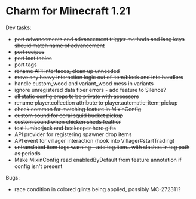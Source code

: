 # Charm for Minecraft 1.21

Dev tasks:
- ~~port advancements and advancement trigger methods and lang keys should match name of advancement~~
- ~~port recipes~~
- ~~port loot tables~~
- ~~port tags~~
- ~~rename API interfaces, clean up unneeded~~
- ~~move any heavy interaction logic out of item/block and into handlers~~
- ~~handle custom_wood and variant_wood mess in variants~~
- ignore unregistered data fixer errors - add feature to Silence?
- ~~all static config props to be private with accessors~~
- ~~rename player.collection attribute to player.automatic_item_pickup~~
- ~~check common for matching feature in MixinConfig~~
- ~~custom sound for coral squid bucket pickup~~
- ~~custom sound when chicken sheds feather~~
- ~~test lumberjack and beekeeper hero gifts~~
- API provider for registering spawner drop items 
- API event for villager interaction (hook into Villager#startTrading)
- ~~untranslated item tags warning - add tag.item.<namespace>.<path> with slashes in tag path as periods~~
- Make MixinConfig read enabledByDefault from feature annotation if config isn't present

Bugs:
- race condition in colored glints being applied, possibly MC-272311?
